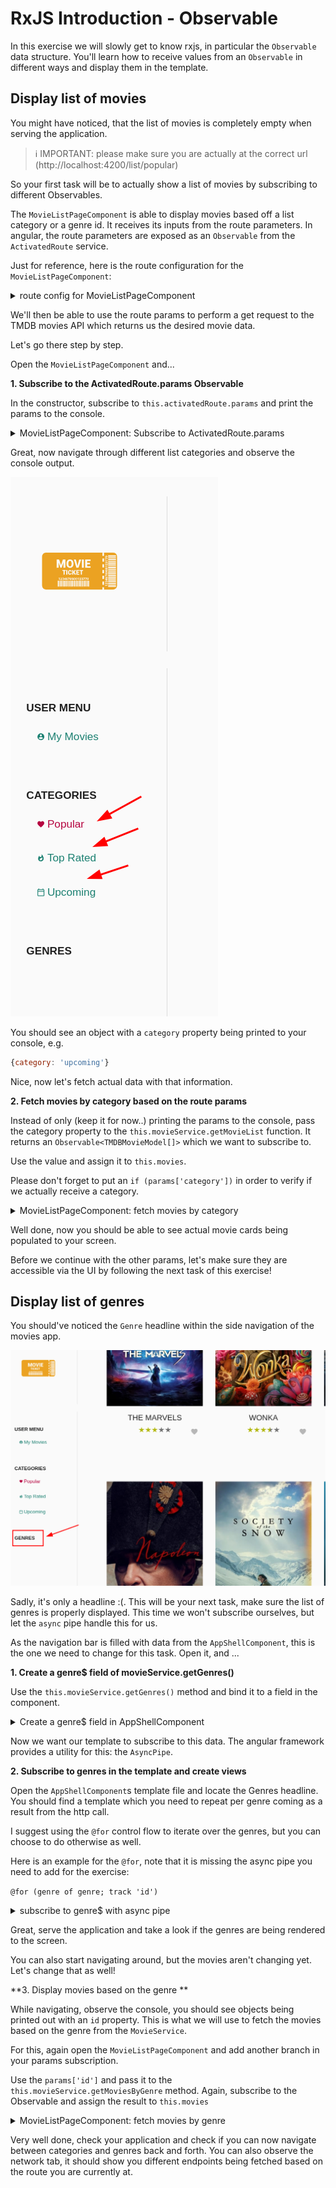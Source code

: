 # RxJS Introduction - Observable

In this exercise we will slowly get to know rxjs, in particular the `Observable` data structure.
You'll learn how to receive values from an `Observable` in different ways and display them in the template.

## Display list of movies

You might have noticed, that the list of movies is completely empty when serving the application.

> ℹ️ IMPORTANT: please make sure you are actually at the correct url (http://localhost:4200/list/popular)


So your first task will be to actually show a list of movies by subscribing to different Observables.

The `MovieListPageComponent` is able to display movies based off a list category or a genre id.
It receives its inputs from the route parameters. In angular, the route parameters are exposed as an `Observable`
from the `ActivatedRoute` service.

Just for reference, here is the route configuration for the `MovieListPageComponent`:

<details>
  <summary>route config for MovieListPageComponent</summary>


```ts
// src/app/app.routes.ts
{
    path: 'list/:category',
    loadComponent: () =>
      import('./movie/movie-list-page/movie-list-page.component').then(
        (m) => m.MovieListPageComponent
      ),
  },
  {
    path: 'list/genre/:id',
    loadComponent: () =>
      import('./movie/movie-list-page/movie-list-page.component').then(
        (m) => m.MovieListPageComponent
      ),
  },

```
</details>

We'll then be able to use the route params to perform a get request to the TMDB movies API which
returns us the desired movie data.

Let's go there step by step.

Open the `MovieListPageComponent` and...

**1. Subscribe to the ActivatedRoute.params Observable**

In the constructor, subscribe to `this.activatedRoute.params` and print the params to the console.

<details>
  <summary>MovieListPageComponent: Subscribe to ActivatedRoute.params</summary>

```ts
// src/app/movie/movie-list-page/movie-list-page.component.ts

constructor(
  private activatedRoute: ActivatedRoute,
  private movieService: MovieService,
) {
  this.activatedRoute.params.subscribe(params => {
    console.log('params', params);
  });
}

```

</details>

Great, now navigate through different list categories and observe the console output. 

![navigate-through-categories](images/navigate-through-categories.png)

You should see an object with a `category` property being printed to your console, e.g.

```javascript
{category: 'upcoming'}
```

Nice, now let's fetch actual data with that information.

**2. Fetch movies by category based on the route params**

Instead of only (keep it for now..) printing the params to the console, pass the category
property to the `this.movieService.getMovieList` function.
It returns an `Observable<TMDBMovieModel[]>` which we want to subscribe to.

Use the value and assign it to `this.movies`.

Please don't forget to put an `if (params['category'])` in order to verify if we actually receive a
category.

<details>
  <summary>MovieListPageComponent: fetch movies by category</summary>

```ts
// movie-list-page.component.ts

this.activatedRoute.params.subscribe(params => {
  console.log('params', params);
  
  if (params['category']) {
    this.movieService.getMovieList(params['category']).subscribe(
      movies => this.movies = movies
    )
  }
});

```
</details>

Well done, now you should be able to see actual movie cards being populated to your screen.

Before we continue with the other params, let's make sure they are accessible via the UI by following
the next task of this exercise!

## Display list of genres

You should've noticed the `Genre` headline within the side navigation of the movies app.

![empty-genres.png](images%2Fempty-genres.png)

Sadly, it's only a headline :(. This will be your next task, make sure the list of genres is 
properly displayed. This time we won't subscribe ourselves, but let the `async` pipe handle this for us.

As the navigation bar is filled with data from the `AppShellComponent`, this is the one we need to 
change for this task. Open it, and ...

**1. Create a genre$ field of movieService.getGenres()**

Use the `this.movieService.getGenres()` method and bind it to a field in the component.

<details>
  <summary>Create a genre$ field in AppShellComponent</summary>

```ts
// app-shell.component.ts

readonly genres$ = this.movieService.getGenres();

```

</details>

Now we want our template to subscribe to this data.
The angular framework provides a utility for this: the `AsyncPipe`.

**2. Subscribe to genres in the template and create views**

Open the `AppShellComponent`s template file and locate the Genres headline. You should find
a template which you need to repeat per genre coming as a result from the http call.

I suggest using the `@for` control flow to iterate over the genres, but you can choose to do
otherwise as well.

Here is an example for the `@for`, note that it is missing the async pipe you need to add for
the exercise:

`@for (genre of genre; track 'id') `


<details>
  <summary>subscribe to genre$ with async pipe</summary>

```html
<!--app-shell.component.html-->

@for (genre of genres$ | async; track 'id') {
  <a
    class="navigation--link"
    [routerLink]="['/list', 'genre', genre.id]"
    routerLinkActive="active"
  >
    <div class="navigation--menu-item">
      <fast-svg class="navigation--menu-item-icon" name="genre" />
      {{ genre.name }}
    </div>
  </a>
}

```

</details>

Great, serve the application and take a look if the genres are being rendered to the screen.

You can also start navigating around, but the movies aren't changing yet. Let's change that as well!

**3. Display movies based on the genre **

While navigating, observe the console, you should see objects being printed out with an `id` property.
This is what we will use to fetch the movies based on the genre from the `MovieService`.

For this, again open the `MovieListPageComponent` and add another branch 
in your params subscription.

Use the `params['id']` and pass it to the `this.movieService.getMoviesByGenre` method.
Again, subscribe to the Observable and assign the result to `this.movies`

<details>
  <summary>MovieListPageComponent: fetch movies by genre</summary>

```ts
// movie-list-page.component.ts

this.activatedRoute.params.subscribe(params => {
  if (params['category']) {
    this.movieService.getMovieList(params['category']).subscribe(
      movies => this.movies = movies
    )
  } else {
    this.movieService.getMoviesByGenre(params['id']).subscribe(
      movies => this.movies = movies
    );
  }
});

```

</details>

Very well done, check your application and check if you can now navigate between categories and genres back
and forth.
You can also observe the network tab, it should show you different endpoints being fetched based on the
route you are currently at.
